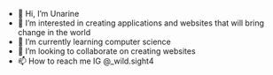 - 👋 Hi, I’m Unarine
- 👀 I’m interested in creating applications and websites that will bring change in the world
- 🌱 I’m currently learning computer science
- 💞️ I’m looking to collaborate on creating websites
- 📫 How to reach me IG @_wild.sight4

<!---
220119009/220119009 is a ✨ special ✨ repository because its `README.md` (this file) appears on your GitHub profile.
You can click the Preview link to take a look at your changes.
--->
